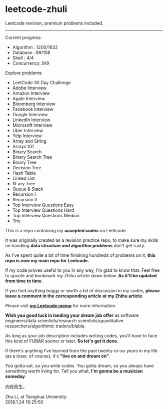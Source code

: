 # leetcode-zhuli
Leetcode revision, premium problems included.
<hr/>

Current progress:
- Algorithm  : 1200/1632
- Database   : 89/108
- Shell      : 4/4
- Concurrency: 9/9

Explore problems:
- LeetCode 30 Day Challenge
- Adobe Interview
- Amazon Interview
- Apple Interview
- Bloomberg Interview
- Facebook Interview
- Google Interview
- LinkedIn Interview
- Microsoft Interview
- Uber Interview
- Yelp Interview
- Array and String
- Arrays 101
- Binary Search
- Binary Search Tree
- Binary Tree
- Decision Tree
- Hash Table
- Linked List
- N-ary Tree
- Queue & Stack
- Recursion I
- Recursion II
- Top Interview Questions Easy
- Top Interview Questions Hard
- Top Interview Questions Mediun
- Trie

This is a repo containing my <b>accepted codes</b> on Leetcode.

It was originally created as a revision practice repo, to make sure my skills on handling <b>data structure and algorithm problems</b> don't get rusty.

As I've spent quite a bit of time finishing hundreds of problems on it, <b>this repo is now my main repo for Leetcode.</b>

If my code proves useful to you in any way, I'm glad to know that. Feel free to upvote and bookmark my Zhihu article down below. <b>As it'll be updated from time to time.</b>

If you find anything buggy or worth a bit of discussion in my codes, <b>please leave a comment in the corresponding article at my Zhihu article</b>.

Please visit <b>[my Leetcode memo](https://zhuanlan.zhihu.com/p/25697275)</b> for more information.

<b>Wish you good luck in landing your dream job offer</b> as software engineers/data scientists/research scientists/quantitative researchers/algorithmic traders/blabla.

As long as your job description includes writing codes, you'll have to face this kind of FUBAR sooner or later. <b>So let's get it done.</b>

If there's anything I've learned from the past twenty-or-so years in my life (as a loser, of course), it's <b>"live on and dream on"</b>.

You gotta eat, so you write codes. You gotta dream, so you always have something worth living for. Tell you what, <b>I'm gonna be a musician someday</b>.

向死而生。

Zhu Li, at Tsinghua University.<br/>
2018.1.24 16:25:50
